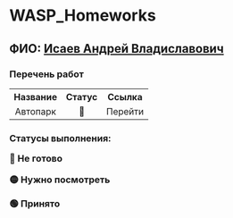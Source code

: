 # WASP_Homeworks
<h2>ФИО: <a href="https://github.com/IsaevAndrew" target="_blank">Исаев Андрей Владиславович</a> 

<h3>Перечень работ</h3>
<table>
<tr><th align="center">Название</th><th align="center">Статус</th><th align="center">Ссылка</th></tr>
<tr><td align="center">Автопарк</td><td align="center">🔴</td><td align="center">Перейти</td></tr>
</table>
<h3>Статусы выполнения:</p>
<p>🔴 Не готово</p>
<p>🟡 Нужно посмотреть</p>
<p>🟢 Принято</p>
